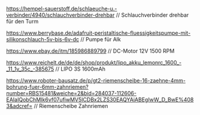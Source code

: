 https://hempel-sauerstoff.de/schlaeuche-u.-verbinder/4940/schlauchverbinder-drehbar     // Schlauchverbinder drehbar  für den Turm

https://www.berrybase.de/adafruit-peristaltische-fluessigkeitspumpe-mit-silikonschlauch-5v-bis-6v-dc    // Pumpe für Alk

https://www.ebay.de/itm/185986889799 // DC-Motor 12V 1500 RPM

https://www.reichelt.de/de/de/shop/produkt/lipo_akku_lemonrc_1600_-_11_1v_35c_-385675 // LIPO 3S 1600mAh

https://www.roboter-bausatz.de/p/gt2-riemenscheibe-16-zaehne-4mm-bohrung-fuer-6mm-zahnriemen?number=RBS15481&weiche=2&bid=284037-112606-EAIaIQobChMIk6vf07ufiwMV5ICDBx2LZS30EAQYAiABEgIwW_D_BwE%4083&adcref= // Riemenscheibe Zahnriemen

